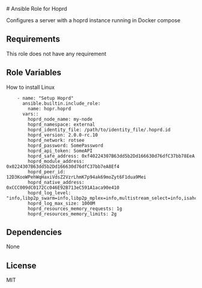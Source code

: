 # Ansible Role for Hoprd

Configures a server with a hoprd instance running in Docker compose

Requirements
------------

This role does not have any requirement

Role Variables
--------------

How to install Linux
```
    - name: "Setup Hoprd"
      ansible.builtin.include_role:
        name: hopr.hoprd
      vars::
        hoprd_node_name: my-node
        hoprd_namespace: external
        hoprd_identity_file: /path/to/identity_file/.hoprd.id
        hoprd_version: 2.0.0-rc.10
        hoprd_network: rotsee
        hoprd_password: SomePassword
        hoprd_api_token: SomeAPI
        hoprd_safe_address: 0xf40224307B63dd5b2Dd166630d76dfC37bb78EeA
        hoprd_module_address: 0x0224307B63dd5b2Dd166630d76dfC37bb7eA8Ef4
        hoprd_peer_id: 12D3KooWPehWqHaxiVdsZ2VzrLhmK7p94ak69moZyt6F1dua9Mei
        hoprd_native_address: 0xCCC009dC0172Cc046E92B713eC591A1aca90e410
        hoprd_log_level: "info,libp2p_swarm=info,libp2p_mplex=info,multistream_select=info,isahc=error,sea_orm=warn,sqlx=warn,hyper_util=warn,libp2p_tcp=info,libp2p_dns=info,hickory_resolver=warn"
        hoprd_log_max_size: 1000M
        hoprd_resources_memory_requests: 1g
        hoprd_resources_memory_limits: 2g
```


Dependencies
------------

None

License
-------

MIT